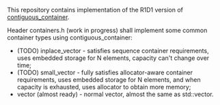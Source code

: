 This repository contains implementation of the R1D1 version of [contiguous_container](https://everard.github.io/contiguous_container).

Header containers.h (work in progress) shall implement some common container types using contiguous_container:
 - (TODO) inplace_vector - satisfies sequence container requirements, uses embedded storage for N elements, capacity can't change over time;
 - (TODO) small_vector - fully satisfies allocator-aware container requirements, uses embedded storage for N elements, and when
    capacity is exhausted, uses allocator to obtain more memory;
 - vector (almost ready) - normal vector, almost the same as std::vector.
